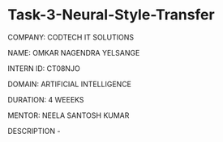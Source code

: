 # Task-3-Neural-Style-Transfer

COMPANY: CODTECH IT SOLUTIONS

NAME: OMKAR NAGENDRA YELSANGE

INTERN ID: CT08NJO

DOMAIN: ARTIFICIAL INTELLIGENCE

DURATION: 4 WEEEKS

MENTOR: NEELA SANTOSH KUMAR

DESCRIPTION -
